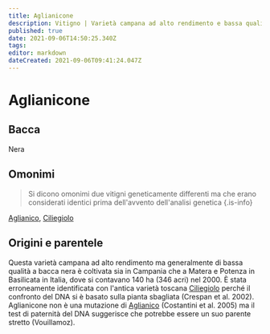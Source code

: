 ```yaml
---
title: Aglianicone
description: Vitigno | Varietà campana ad alto rendimento e bassa qualità
published: true
date: 2021-09-06T14:50:25.340Z
tags: 
editor: markdown
dateCreated: 2021-09-06T09:41:24.047Z
---
```


# Aglianicone

## Bacca
Nera

## Omonimi
> Si dicono omonimi due vitigni geneticamente differenti ma che erano considerati identici prima dell'avvento dell'analisi genetica
{.is-info}

[Aglianico](/vitigni/Italia/aglianico), [Ciliegiolo](/vitigni/Italia/ciliegiolo)

## Origini e parentele
Questa varietà campana ad alto rendimento ma generalmente di bassa qualità a bacca nera è coltivata sia in Campania che a Matera e Potenza in Basilicata in Italia, dove si contavano 140 ha (346 acri) nel 2000. È stata erroneamente identificata con l'antica varietà toscana [Ciliegiolo](/vitigni/Italia/ciliegiolo) perché il confronto del DNA si è basato sulla pianta sbagliata (Crespan et al. 2002). Aglianicone non è una mutazione di [Aglianico](/vitigni/Italia/aglianico) (Costantini et al. 2005) ma il test di paternità del DNA suggerisce che potrebbe essere un suo parente stretto (Vouillamoz).